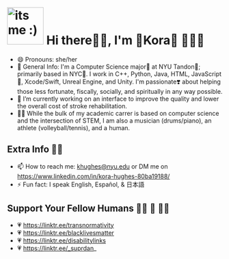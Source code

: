 <!--  hi <3  -->
# <img src="https://d1fdloi71mui9q.cloudfront.net/wjwQrPRSKqYI76M4yDZy_6fS6WckPmMvMvH6D" width=85 height=87 alt="its me :)"> Hi there👋🏽, I'm 🌸Kora🌸 👩🏽‍💻 
- 😄 Pronouns: she/her
- 💬 General Info: I'm a Computer Science major🧠 at NYU Tandon💜; primarily based in NYC🌃. I work in C++, Python, Java, HTML, JavaScript📝, Xcode/Swift, Unreal Engine, and Unity. I'm passionate❣️ about helping those less fortunate, fiscally, socially, and spiritually in any way possible.
- 🔭 I’m currently working on an interface to improve the quality and lower the overall cost of stroke rehabilitation.
- ✍🏽 While the bulk of my academic carrer is based on computer science and the intersection of STEM, I am also a musician (drums/piano), an athlete (volleyball/tennis), and a human.
## Extra Info 💁🏽
- 📫 How to reach me: khughes@nyu.edu or DM me on https://www.linkedin.com/in/kora-hughes-80ba19188/
- ⚡ Fun fact: I speak English, Español, & 日本語
## Support Your Fellow Humans 🏳️‍🌈 🤎 🏳️‍⚧️
- 💗 https://linktr.ee/transnormativity
- 💗 https://linktr.ee/blacklivesmatter
- 💗 https://linktr.ee/disabilitylinks
- 💗 https://linktr.ee/_suprdan_
